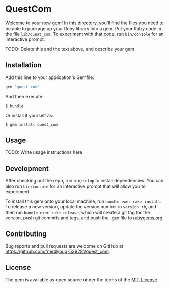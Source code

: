 # QuestCom

Welcome to your new gem! In this directory, you'll find the files you need to be able to package up your Ruby library into a gem. Put your Ruby code in the file `lib/quest_com`. To experiment with that code, run `bin/console` for an interactive prompt.

TODO: Delete this and the text above, and describe your gem

## Installation

Add this line to your application's Gemfile:

```ruby
gem 'quest_com'
```

And then execute:

    $ bundle

Or install it yourself as:

    $ gem install quest_com

## Usage

TODO: Write usage instructions here

## Development

After checking out the repo, run `bin/setup` to install dependencies. You can also run `bin/console` for an interactive prompt that will allow you to experiment.

To install this gem onto your local machine, run `bundle exec rake install`. To release a new version, update the version number in `version.rb`, and then run `bundle exec rake release`, which will create a git tag for the version, push git commits and tags, and push the `.gem` file to [rubygems.org](https://rubygems.org).

## Contributing

Bug reports and pull requests are welcome on GitHub at https://github.com/'nerdybug-53928'/quest_com.


## License

The gem is available as open source under the terms of the [MIT License](http://opensource.org/licenses/MIT).

